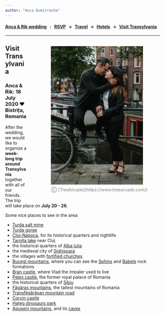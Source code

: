 ```yaml
---
author: "Anca Dumitrache"
---
```


<script src="https://use.fontawesome.com/4b6dfd67d9.js"></script>

#### [Anca & Rik wedding](./)  &nbsp; : &nbsp; [RSVP](https://forms.gle/nrNsmtP1qeaxgmD89)  &nbsp; &#10209; &nbsp;   [Travel](travel.html)  &nbsp; &#10209; &nbsp;  [Hotels](hotels.html)  &nbsp; &#10209; &nbsp;  [Visit Transylvania](trip.html) 



***

<figure style="float: right; margin-left: 80px; margin-bottom: 20px; margin-top: 20px">
<img src="AncaRik.jpg" width="300" />
<figcaption style="text-align: center; margin-top: 5px; color: gray;">&#9400; [TreeArcade](https://www.treearcade.com/)</figcaption>
</figure>

## Visit Transylvania
### Anca & Rik: 18 July 2020 ❤️ Bistrița, Romania

After the wedding, we would like to organize a **week-long trip around Transylvania** together with all of our friends. The trip will take place on **July 20 - 26**.

Some nice places to see in the area:

* [Turda salt mine](https://en.wikipedia.org/wiki/Salina_Turda)
* [Turda gorge](https://en.wikipedia.org/wiki/Turda_Gorge)
* [Cluj-Napoca](https://en.wikipedia.org/wiki/Cluj-Napoca), for its historical quarters and nightlife
* [Tarnița lake](https://en.wikipedia.org/wiki/Lake_Tarni%C8%9Ba) near Cluj
* the historical quarters of [Alba Iulia](https://en.wikipedia.org/wiki/Alba_Iulia)
* the medieval city of [Sighișoara](https://en.wikipedia.org/wiki/Sighi%C8%99oara)
* the villages with [fortified churches](https://en.wikipedia.org/wiki/Villages_with_fortified_churches_in_Transylvania)
* [Bucegi mountains](https://en.wikipedia.org/wiki/Bucegi_Mountains), where you can see the [Sphinx](https://en.wikipedia.org/wiki/Sphinx_(Romania)) and [Babele](https://en.wikipedia.org/wiki/Babele) rock formations
* [Bran castle](https://en.wikipedia.org/wiki/Bran_Castle), where Vlad the Impaler used to live
* [Peleș castle](https://en.wikipedia.org/wiki/Pele%C8%99_Castle), the former royal palace of Romania
* the historical quarters of [Sibiu](https://en.wikipedia.org/wiki/Sibiu)
* [Făgăraș mountains](https://en.wikipedia.org/wiki/F%C4%83g%C4%83ra%C8%99_Mountains), the tallest mountains of Romania
* [Transfăgărășan mountain road](https://en.wikipedia.org/wiki/Transf%C4%83g%C4%83r%C4%83%C8%99an)
* [Corvin castle](https://en.wikipedia.org/wiki/Corvin_Castle)
* [Hațeg dinosaurs park](https://en.wikipedia.org/wiki/Ha%C8%9Beg_Country_Dinosaurs_Geopark)
* [Apuseni mountains](https://en.wikipedia.org/wiki/Apuseni_Mountains), and its [caves](https://www.uncover-romania.com/attractions/nature/caves-from-apuseni/)